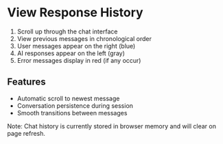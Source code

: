 # View Response History

1. Scroll up through the chat interface
2. View previous messages in chronological order
3. User messages appear on the right (blue)
4. AI responses appear on the left (gray)
5. Error messages display in red (if any occur)

## Features
- Automatic scroll to newest message
- Conversation persistence during session
- Smooth transitions between messages

Note: Chat history is currently stored in browser memory and will clear on page refresh.